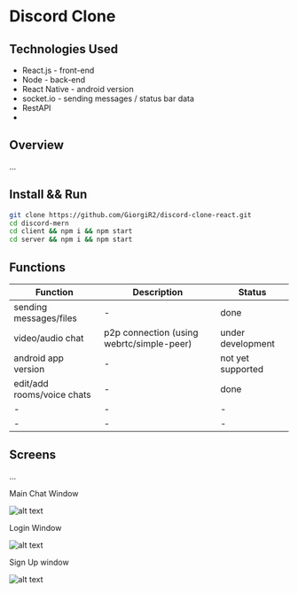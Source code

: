 ﻿# Discord Clone

## Technologies Used
* React.js - front-end
* Node - back-end
* React Native - android version
* socket.io - sending messages / status bar data
* RestAPI
* 

## Overview
...

## Install && Run

```sh
git clone https://github.com/GiorgiR2/discord-clone-react.git
cd discord-mern
cd client && npm i && npm start
cd server && npm i && npm start
```

## Functions

| Function                                  | Description                                       | Status                 |
|-------------------------------------------|---------------------------------------------------|------------------------|
| sending messages/files                    | -                                                 | done                   |
| video/audio chat                          | p2p connection (using webrtc/simple-peer)         | under development      |
| android app version                       | -                                                 | not yet supported      |
| edit/add rooms/voice chats                | -                                                 | done                   |
| -                                         | -                                                 | -                      |
| -                                         | -                                                 | -                      |

## Screens
...

Main Chat Window

![alt text](https://raw.githubusercontent.com/GiorgiR2/discord-clone-react/master/screens/discord-mern.png)

Login Window

![alt text](https://raw.githubusercontent.com/GiorgiR2/discord-clone-react/master/screens/login.png)

Sign Up window

![alt text](https://raw.githubusercontent.com/GiorgiR2/discord-clone-react/master/screens/signUp.png)